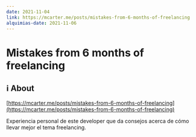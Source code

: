 ```yaml
---
date: 2021-11-04
link: https://mcarter.me/posts/mistakes-from-6-months-of-freelancing
alquimias-date: 2021-11-06
---
```


# Mistakes from 6 months of freelancing

## ℹ️ About

[https://mcarter.me/posts/mistakes-from-6-months-of-freelancing](https://mcarter.me/posts/mistakes-from-6-months-of-freelancing)

Experiencia personal de este developer que da consejos acerca de cómo llevar mejor el tema freelancing.


